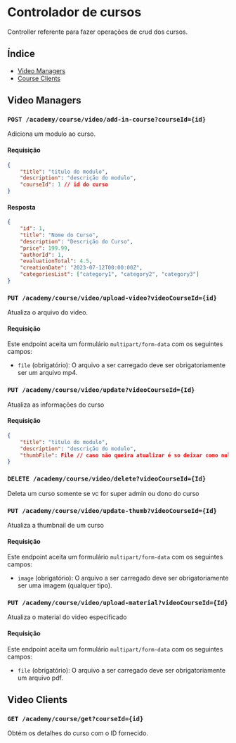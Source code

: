 # Controlador de cursos

Controller referente para fazer operações de crud dos cursos.

## Índice

- [Video Managers](#video-managers)
- [Course Clients](#video-clients)

##  Video Managers

### `POST /academy/course/video/add-in-course?courseId={id}`

Adiciona um modulo ao curso.

#### Requisição

```json
{
    "title": "titulo do modulo",
    "description": "descrição do modulo",
    "courseId": 1 // id do curso
}
```

#### Resposta

```json
{
    "id": 1,
    "title": "Nome do Curso",
    "description": "Descrição do Curso",
    "price": 199.99,
    "authorId": 1,
    "evaluationTotal": 4.5,
    "creationDate": "2023-07-12T00:00:00Z",
    "categoriesList": ["category1", "category2", "category3"]
}
```


### `PUT /academy/course/video/upload-video?videoCourseId={id}`

Atualiza o arquivo do video.

#### Requisição

Este endpoint aceita um formulário `multipart/form-data` com os seguintes campos:

- `file` (obrigatório): O arquivo a ser carregado deve ser obrigatoriamente ser um arquivo mp4.

### `PUT /academy/course/video/update?videoCourseId={Id}`

Atualiza as informações do curso

#### Requisição

```json
{
    "title": "titulo do modulo",
    "description": "descrição do modulo",
    "thumbFile": File // caso não queira atualizar é so deixar como nulo
}
```

### `DELETE /academy/course/video/delete?videoCourseId={Id}`

Deleta um curso somente se vc for super admin ou dono do curso

### `PUT /academy/course/video/update-thumb?videoCourseId={Id}`

Atualiza a thumbnail de um curso

#### Requisição

Este endpoint aceita um formulário `multipart/form-data` com os seguintes campos:

- `image` (obrigatório): O arquivo a ser carregado deve ser obrigatoriamente ser uma imagem (qualquer tipo).

### `PUT /academy/course/video/upload-material?videoCourseId={Id}`

Atualiza o material do video especificado

#### Requisição

Este endpoint aceita um formulário `multipart/form-data` com os seguintes campos:

- `file` (obrigatório): O arquivo a ser carregado deve ser obrigatoriamente um arquivo pdf.

## Video Clients

### `GET /academy/course/get?courseId={id}`

Obtém os detalhes do curso com o ID fornecido.

